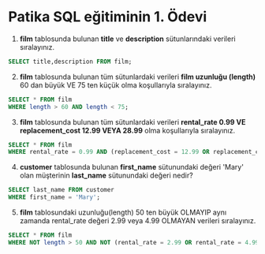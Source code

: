 # Patika SQL eğitiminin 1. Ödevi

1. **film** tablosunda bulunan **title** ve **description** sütunlarındaki verileri sıralayınız.
```sql
SELECT title,description FROM film;
```
2. **film** tablosunda bulunan tüm sütunlardaki verileri **film uzunluğu (length)** 60 dan büyük VE 75 ten küçük olma koşullarıyla sıralayınız.

```sql
SELECT * FROM film
WHERE length > 60 AND length < 75;
```
3. **film** tablosunda bulunan tüm sütunlardaki verileri **rental_rate 0.99 VE replacement_cost 12.99 VEYA 28.99** olma koşullarıyla sıralayınız.

```sql
SELECT * FROM film
WHERE rental_rate = 0.99 AND (replacement_cost = 12.99 OR replacement_cost = 28.99);
```
4. **customer** tablosunda bulunan **first_name** sütunundaki değeri 'Mary' olan müşterinin **last_name** sütunundaki değeri nedir?

```sql
SELECT last_name FROM customer
WHERE first_name = 'Mary';
```

5. **film** tablosundaki uzunluğu(length) 50 ten büyük OLMAYIP aynı zamanda rental_rate değeri 2.99 veya 4.99 OLMAYAN verileri sıralayınız.

```sql
SELECT * FROM film
WHERE NOT length > 50 AND NOT (rental_rate = 2.99 OR rental_rate = 4.99);
```